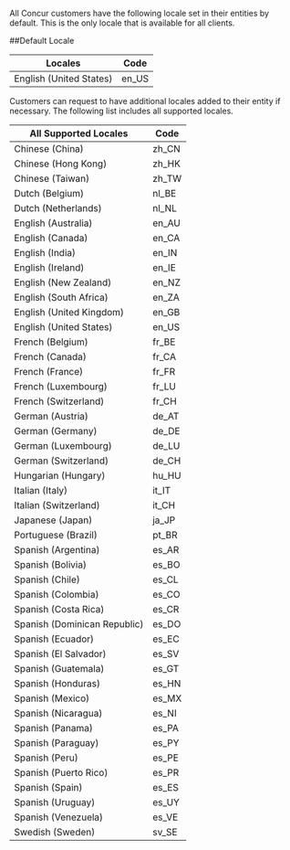 
All Concur customers have the following locale set in their entities by default. This is the only locale that is available for all clients.

##Default Locale

|  Locales |Code|
|-----|-----|
|English (United States)|en_US|

Customers can request to have additional locales added to their entity if necessary. The following list includes all supported locales.

|  All Supported Locales |Code|
| ----- |-----|
|Chinese (China)|zh_CN|
|Chinese (Hong Kong)|zh_HK|
|Chinese (Taiwan)|zh_TW|
|Dutch (Belgium)|nl_BE|
|Dutch (Netherlands)|nl_NL|
|English (Australia)|en_AU|
|English (Canada)|en_CA|
|English (India)|en_IN|
|English (Ireland)|en_IE|
|English (New Zealand)|en_NZ|
|English (South Africa)|en_ZA|
|English (United Kingdom)|en_GB|
|English (United States)|en_US|
|French (Belgium)|fr_BE|
|French (Canada)|fr_CA|
|French (France)|fr_FR|
|French (Luxembourg)|fr_LU|
|French (Switzerland)|fr_CH|
|German (Austria)|de_AT|
|German (Germany)|de_DE|
|German (Luxembourg)|de_LU|
|German (Switzerland)|de_CH|
|Hungarian (Hungary)|hu_HU|
|Italian (Italy)|it_IT|
|Italian (Switzerland)|it_CH|
|Japanese (Japan)|ja_JP|
|Portuguese (Brazil)|pt_BR|
|Spanish (Argentina)|es_AR|
|Spanish (Bolivia)|es_BO|
|Spanish (Chile)|es_CL|
|Spanish (Colombia)|es_CO|
|Spanish (Costa Rica)|es_CR|
|Spanish (Dominican Republic)|es_DO|
|Spanish (Ecuador)|es_EC|
|Spanish (El Salvador)|es_SV|
|Spanish (Guatemala)|es_GT|
|Spanish (Honduras)|es_HN|
|Spanish (Mexico)|es_MX|
|Spanish (Nicaragua)|es_NI|
|Spanish (Panama)|es_PA|
|Spanish (Paraguay)|es_PY|
|Spanish (Peru)|es_PE|
|Spanish (Puerto Rico)|es_PR|
|Spanish (Spain)|es_ES|
|Spanish (Uruguay)|es_UY|
|Spanish (Venezuela)|es_VE|
|Swedish (Sweden)|sv_SE| 

<br>
